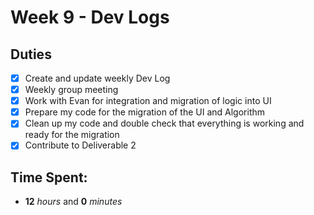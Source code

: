 # Week 9 - Dev Logs

## Duties
 - [X] Create and update weekly Dev Log
 - [X] Weekly group meeting
 - [X] Work with Evan for integration and migration of logic into UI
 - [X] Prepare my code for the migration of the UI and Algorithm
 - [X] Clean up my code and double check that everything is working and ready for the migration
 - [X] Contribute to Deliverable 2

## Time Spent:
* **12** _hours_ and **0** _minutes_
